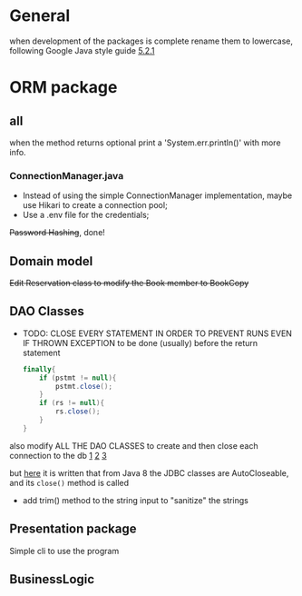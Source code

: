 # General

when development of the packages is complete rename them to lowercase, following Google Java style
guide [5.2.1](https://google.github.io/styleguide/javaguide.html#s5.2.1-package-names)

# ORM package

## all

when the method returns optional print a 'System.err.println()' with more info.

### ConnectionManager.java

- Instead of using the simple ConnectionManager implementation, maybe use Hikari to create a connection pool;
- Use a .env file for the credentials;

~~Password Hashing~~, done!

## Domain model 

~~Edit Reservation class to modify the Book member to BookCopy~~

## DAO Classes
- TODO: CLOSE EVERY STATEMENT IN ORDER TO PREVENT RUNS EVEN IF THROWN EXCEPTION
to be done (usually) before the return statement
    ```java
    finally{
        if (pstmt != null){
            pstmt.close();
        }
        if (rs != null){
            rs.close();
        }
    }
    ```

also modify ALL THE DAO CLASSES to create and then close each connection to the db
[1](https://jenkov.com/tutorials/jdbc/connection.html)
[2](https://stackoverflow.com/questions/2225221/closing-database-connections-in-java)
[3](https://blog.jooq.org/how-to-prevent-jdbc-resource-leaks-with-jdbc-and-with-jooq/ )

but [here](https://docs.oracle.com/javase/tutorial/essential/exceptions/tryResourceClose.html) it is written that from Java 8 the JDBC classes are AutoCloseable, and its `close()` method is called 

- add trim() method to the string input to "sanitize" the strings 

## Presentation package

Simple cli to use the program

## BusinessLogic

[//]: # (TODO: find more appropriate names for the controller classes, and make a separate facade for the events) 


